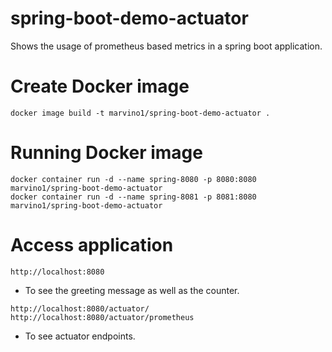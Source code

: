 # spring-boot-demo-actuator
Shows the usage of prometheus based metrics in a spring boot application.

# Create Docker image
```
docker image build -t marvino1/spring-boot-demo-actuator .
```

# Running Docker image
```
docker container run -d --name spring-8080 -p 8080:8080 marvino1/spring-boot-demo-actuator
docker container run -d --name spring-8081 -p 8081:8080 marvino1/spring-boot-demo-actuator
```
# Access application
```
http://localhost:8080
```
* To see the greeting message as well as the counter.

```
http://localhost:8080/actuator/
http://localhost:8080/actuator/prometheus
```
* To see actuator endpoints. 

